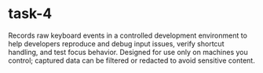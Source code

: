# task-4
Records raw keyboard events in a controlled development environment to help developers reproduce and debug input issues, verify shortcut handling, and test focus behavior. Designed for use only on machines you control; captured data can be filtered or redacted to avoid sensitive content.
